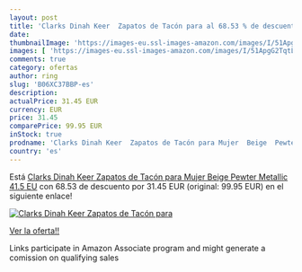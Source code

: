 ```yaml
---
layout: post
title: 'Clarks Dinah Keer  Zapatos de Tacón para al 68.53 % de descuento'
date: 
thumbnailImage: 'https://images-eu.ssl-images-amazon.com/images/I/51ApgG2TqtL._SL200_.jpg'
images: [ 'https://images-eu.ssl-images-amazon.com/images/I/51ApgG2TqtL._SL200_.jpg' ]
comments: true
category: ofertas
author: ring
slug: 'B06XC37BBP-es'
description:
actualPrice: 31.45 EUR
currency: EUR
price: 31.45
comparePrice: 99.95 EUR
inStock: true
prodname: 'Clarks Dinah Keer  Zapatos de Tacón para Mujer  Beige  Pewter Metallic   41.5 EU'
country: 'es'
---
```


Está [Clarks Dinah Keer  Zapatos de Tacón para Mujer  Beige  Pewter Metallic   41.5 EU](https://www.amazon.es/dp/B06XC37BBP/?tag=tolees-21) con 68.53 de descuento por 31.45 EUR (original: 99.95 EUR) en el siguiente enlace!

[![Clarks Dinah Keer  Zapatos de Tacón para](https://images-eu.ssl-images-amazon.com/images/I/51ApgG2TqtL._SL200_.jpg)](https://www.amazon.es/dp/B06XC37BBP/?tag=tolees-21)

[Ver la oferta!!](https://www.amazon.es/dp/B06XC37BBP/?tag=tolees-21)

Links participate in Amazon Associate program and might generate a comission on qualifying sales


